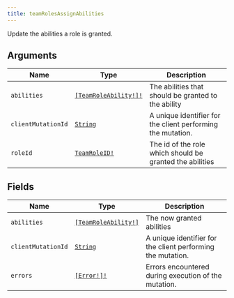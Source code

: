 ```yaml
---
title: teamRolesAssignAbilities
---
```


Update the abilities a role is granted.

## Arguments

| Name | Type | Description |
|------|------|-------------|
| `abilities` | [`[TeamRoleAbility!]!`](../enum/teamroleability.md) | The abilities that should be granted to the ability |
| `clientMutationId` | [`String`](../scalar/string.md) | A unique identifier for the client performing the mutation. |
| `roleId` | [`TeamRoleID!`](../scalar/teamroleid.md) | The id of the role which should be granted the abilities |

## Fields

| Name | Type | Description |
|------|------|-------------|
| `abilities` | [`[TeamRoleAbility!]`](../enum/teamroleability.md) | The now granted abilities |
| `clientMutationId` | [`String`](../scalar/string.md) | A unique identifier for the client performing the mutation. |
| `errors` | [`[Error!]!`](../union/error.md) | Errors encountered during execution of the mutation. |
